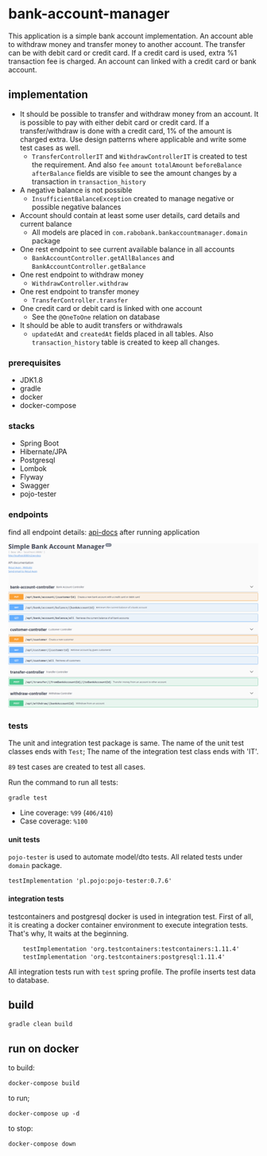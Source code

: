# bank-account-manager

This application is a simple bank account implementation. An account able to withdraw money and transfer money to another account.
The transfer can be with debit card or credit card. If a credit card is used, extra %1 transaction fee is charged. An account can linked with a credit card or bank account.

## implementation

- It should be possible to transfer and withdraw money from an account. It is possible to pay
  with either debit card or credit card. If a transfer/withdraw is done with a credit card, 1% of the amount is charged extra. Use design patterns where
  applicable and write some test cases as well.
    - `TransferControllerIT` and `WithdrawControllerIT` is created to test the requirement. And also `fee` `amount` `totalAmount` `beforeBalance` `afterBalance` fields are visible to see the amount changes by a transaction  in `transaction_history` 
- A negative balance is not possible
    - `InsufficientBalanceException` created to manage negative or possible negative balances
- Account should contain at least some user details, card details and current balance
    - All models are placed in `com.rabobank.bankaccountmanager.domain` package
- One rest endpoint to see current available balance in all accounts
    - `BankAccountController.getAllBalances` and `BankAccountController.getBalance`
- One rest endpoint to withdraw money
    - `WithdrawController.withdraw`
- One rest endpoint to transfer money
    - `TransferController.transfer`
- One credit card or debit card is linked with one account
    - See the `@OneToOne` relation on database
- It should be able to audit transfers or withdrawals
    - `updatedAt` and `createdAt` fields placed in all tables. Also `transaction_history` table is created to keep all changes.

### prerequisites
- JDK1.8
- gradle
- docker
- docker-compose

### stacks
- Spring Boot
- Hibernate/JPA
- Postgresql
- Lombok
- Flyway
- Swagger
- pojo-tester

### endpoints

find all endpoint details: [api-docs](http://localhost:8080/swagger-ui.html) after running application

![API view on Swagger](./doc/APIs-Swagger.png)

### tests

The unit and integration test package is same. The name of the unit test classes ends with `Test`; The name of the integration test class ends with 'IT'.

`89` test cases are created to test all cases.

Run the command to run all tests:

    gradle test

- Line coverage: `%99` (`406/410`)
- Case coverage: `%100`

#### unit tests

`pojo-tester` is used to automate model/dto tests. All related tests under `domain` package.

    testImplementation 'pl.pojo:pojo-tester:0.7.6'

#### integration tests

testcontainers and postgresql docker is used in integration test. First of all, it is creating a docker container environment to execute integration tests. That's why, It waits at the beginning.

        testImplementation 'org.testcontainers:testcontainers:1.11.4'
        testImplementation 'org.testcontainers:postgresql:1.11.4'

All integration tests run with `test` spring profile. The profile inserts test data to database.

## build
    gradle clean build

## run on docker

to build:

    docker-compose build
 
to run; 
    
    docker-compose up -d
    
to stop:

    docker-compose down
    